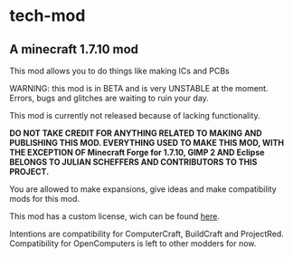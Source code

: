 # tech-mod

## A minecraft 1.7.10 mod

This mod allows you to do things like making ICs and PCBs

WARNING: this mod is in BETA and is very UNSTABLE at the moment.
Errors, bugs and glitches are waiting to ruin your day.

This mod is currently not released because of lacking functionality.

**DO NOT TAKE CREDIT FOR ANYTHING RELATED TO MAKING AND PUBLISHING THIS MOD.
EVERYTHING USED TO MAKE THIS MOD, WITH THE EXCEPTION OF Minecraft Forge for 1.7.10, GIMP 2 AND Eclipse BELONGS TO JULIAN SCHEFFERS AND CONTRIBUTORS TO THIS PROJECT.**

You are allowed to make expansions, give ideas and make compatibility mods for this mod.

This mod has a custom license, wich can be found [here](./master/LICENSE.md).

Intentions are compatibility for ComputerCraft, BuildCraft and ProjectRed.
Compatibility for OpenComputers is left to other modders for now.
